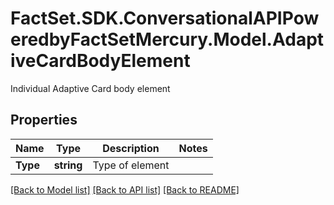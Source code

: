 # FactSet.SDK.ConversationalAPIPoweredbyFactSetMercury.Model.AdaptiveCardBodyElement
Individual Adaptive Card body element

## Properties

Name | Type | Description | Notes
------------ | ------------- | ------------- | -------------
**Type** | **string** | Type of element | 

[[Back to Model list]](../README.md#documentation-for-models) [[Back to API list]](../README.md#documentation-for-api-endpoints) [[Back to README]](../README.md)

